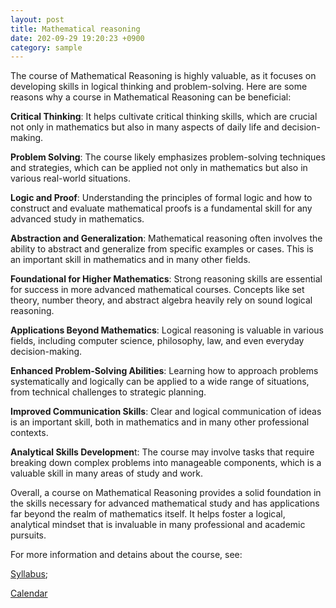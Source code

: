 ```yaml
---
layout: post
title: Mathematical reasoning
date: 202-09-29 19:20:23 +0900
category: sample
---
```


The course of Mathematical Reasoning is highly valuable, as it focuses on developing skills in logical thinking and problem-solving. Here are some reasons why a course in Mathematical Reasoning can be beneficial:

**Critical Thinking**: It helps cultivate critical thinking skills, which are crucial not only in mathematics but also in many aspects of daily life and decision-making.

**Problem Solving**: The course likely emphasizes problem-solving techniques and strategies, which can be applied not only in mathematics but also in various real-world situations.

**Logic and Proof**: Understanding the principles of formal logic and how to construct and evaluate mathematical proofs is a fundamental skill for any advanced study in mathematics.

**Abstraction and Generalization**: Mathematical reasoning often involves the ability to abstract and generalize from specific examples or cases. This is an important skill in mathematics and in many other fields.

**Foundational for Higher Mathematics**: Strong reasoning skills are essential for success in more advanced mathematical courses. Concepts like set theory, number theory, and abstract algebra heavily rely on sound logical reasoning.

**Applications Beyond Mathematics**: Logical reasoning is valuable in various fields, including computer science, philosophy, law, and even everyday decision-making.

**Enhanced Problem-Solving Abilities**: Learning how to approach problems systematically and logically can be applied to a wide range of situations, from technical challenges to strategic planning.

**Improved Communication Skills**: Clear and logical communication of ideas is an important skill, both in mathematics and in many other professional contexts.

**Analytical Skills Developmen**t: The course may involve tasks that require breaking down complex problems into manageable components, which is a valuable skill in many areas of study and work.

Overall, a course on Mathematical Reasoning provides a solid foundation in the skills necessary for advanced mathematical study and has applications far beyond the realm of mathematics itself. It helps foster a logical, analytical mindset that is invaluable in many professional and academic pursuits.

For more information and detains about the course, see:

[Syllabus](https://spardog.github.io/Mathematical-Reasoning-Course-Syllabus.pdf);

[Calendar](https://spardog.github.io/Math-109-Calendar.pdf) 



